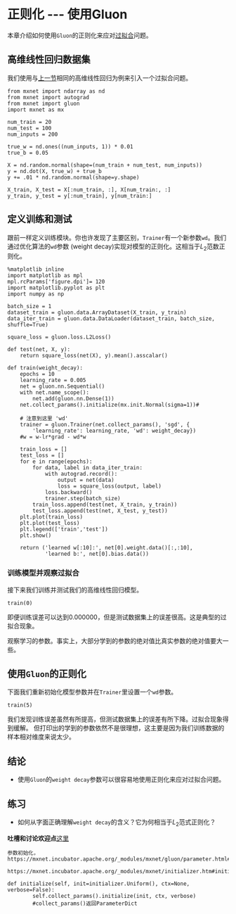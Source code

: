 # 正则化 --- 使用Gluon

本章介绍如何使用``Gluon``的正则化来应对[过拟合](underfit-overfit.md)问题。

## 高维线性回归数据集

我们使用与[上一节](reg-scratch.md)相同的高维线性回归为例来引入一个过拟合问题。

```{.python .input  n=1}
from mxnet import ndarray as nd
from mxnet import autograd
from mxnet import gluon
import mxnet as mx

num_train = 20
num_test = 100
num_inputs = 200

true_w = nd.ones((num_inputs, 1)) * 0.01
true_b = 0.05

X = nd.random.normal(shape=(num_train + num_test, num_inputs))
y = nd.dot(X, true_w) + true_b
y += .01 * nd.random.normal(shape=y.shape)

X_train, X_test = X[:num_train, :], X[num_train:, :]
y_train, y_test = y[:num_train], y[num_train:]
```

## 定义训练和测试

跟前一样定义训练模块。你也许发现了主要区别，`Trainer`有一个新参数`wd`。我们通过优化算法的``wd``参数 (weight decay)实现对模型的正则化。这相当于$L_2$范数正则化。

```{.python .input}
%matplotlib inline
import matplotlib as mpl
mpl.rcParams['figure.dpi']= 120
import matplotlib.pyplot as plt
import numpy as np

batch_size = 1
dataset_train = gluon.data.ArrayDataset(X_train, y_train)
data_iter_train = gluon.data.DataLoader(dataset_train, batch_size, shuffle=True)

square_loss = gluon.loss.L2Loss()

def test(net, X, y):
    return square_loss(net(X), y).mean().asscalar()

def train(weight_decay):
    epochs = 10
    learning_rate = 0.005
    net = gluon.nn.Sequential()
    with net.name_scope():
        net.add(gluon.nn.Dense(1))
    net.collect_params().initialize(mx.init.Normal(sigma=1))#

    # 注意到这里 'wd'
    trainer = gluon.Trainer(net.collect_params(), 'sgd', {
        'learning_rate': learning_rate, 'wd': weight_decay})
    #w = w-lr*grad - wd*w
    
    train_loss = []
    test_loss = []
    for e in range(epochs):        
        for data, label in data_iter_train:
            with autograd.record():
                output = net(data)
                loss = square_loss(output, label)
            loss.backward()
            trainer.step(batch_size)            
        train_loss.append(test(net, X_train, y_train))
        test_loss.append(test(net, X_test, y_test))
    plt.plot(train_loss)
    plt.plot(test_loss)
    plt.legend(['train','test'])
    plt.show()

    return ('learned w[:10]:', net[0].weight.data()[:,:10], 
            'learned b:', net[0].bias.data())
```

### 训练模型并观察过拟合

接下来我们训练并测试我们的高维线性回归模型。

```{.python .input}
train(0)
```

即便训练误差可以达到0.000000，但是测试数据集上的误差很高。这是典型的过拟合现象。

观察学习的参数。事实上，大部分学到的参数的绝对值比真实参数的绝对值要大一些。

## 使用``Gluon``的正则化

下面我们重新初始化模型参数并在`Trainer`里设置一个`wd`参数。

```{.python .input}
train(5)
```

我们发现训练误差虽然有所提高，但测试数据集上的误差有所下降。过拟合现象得到缓解。
但打印出的学到的参数依然不是很理想，这主要是因为我们训练数据的样本相对维度来说太少。

## 结论

* 使用``Gluon``的`weight decay`参数可以很容易地使用正则化来应对过拟合问题。

## 练习

* 如何从字面正确理解`weight decay`的含义？它为何相当于$L_2$范式正则化？

**吐槽和讨论欢迎点**[这里](https://discuss.gluon.ai/t/topic/985)

```{.python .input}
参数初始化，https://mxnet.incubator.apache.org/_modules/mxnet/gluon/parameter.html#ParameterDict
    https://mxnet.incubator.apache.org/_modules/mxnet/initializer.htm#initializer.Uniform()
    
def initialize(self, init=initializer.Uniform(), ctx=None, verbose=False):
        self.collect_params().initialize(init, ctx, verbose)
        #collect_params()返回ParameterDict
```
